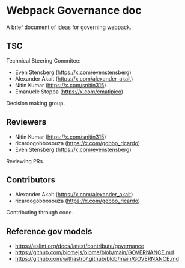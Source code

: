 # Webpack Governance doc

A brief document of ideas for governing webpack.

## TSC

Technical Steering Commitee:

- Even Stensberg (https://x.com/evenstensberg)
- Alexander Akait (https://x.com/alexander_akait)
- Nitin Kumar (https://x.com/snitin315)
- Emanuele Stoppa (https://x.com/ematipico)

Decision making group.

## Reviewers

- Nitin Kumar (https://x.com/snitin315)
- ricardogobbosouza (https://x.com/gobbo_ricardo)
- Even Stensberg (https://x.com/evenstensberg)

Reviewing PRs.


## Contributors

- Alexander Akait (https://x.com/alexander_akait)
- ricardogobbosouza (https://x.com/gobbo_ricardo)

Contributing through code.



## Reference gov models

- https://eslint.org/docs/latest/contribute/governance
- https://github.com/biomejs/biome/blob/main/GOVERNANCE.md
- https://github.com/withastro/.github/blob/main/GOVERNANCE.md